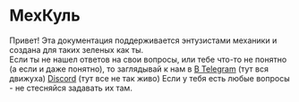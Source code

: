 # МехКуль
Привет!
Эта документация поддерживается энтузистами механики и создана для таких зеленых как ты.  
Если ты не нашел ответов на свои вопросы, или тебе что-то не понятно (а если и даже понятно), то заглядывай к нам в 
[В Telegram](https://t.me/ru_mechcult)  (тут вся движуха)
[Discord](https://discord.gg/PcD5PST) (тут все не так живо)
Если у тебя есть любые вопросы - не стесняйся задавать их там.